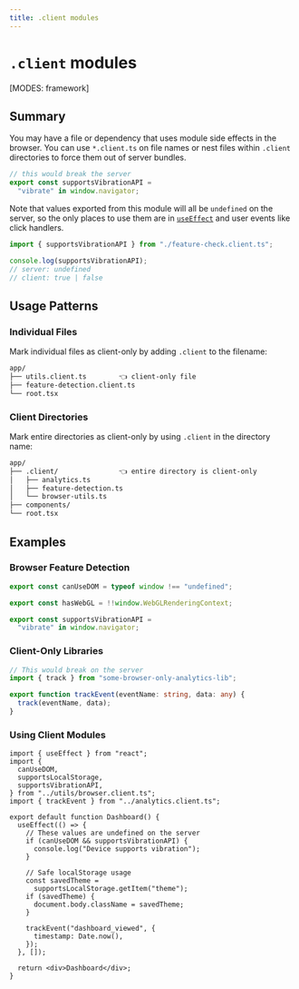 ```yaml
---
title: .client modules
---
```


# `.client` modules

[MODES: framework]

## Summary

You may have a file or dependency that uses module side effects in the browser. You can use `*.client.ts` on file names or nest files within `.client` directories to force them out of server bundles.

```ts filename=feature-check.client.ts
// this would break the server
export const supportsVibrationAPI =
  "vibrate" in window.navigator;
```

Note that values exported from this module will all be `undefined` on the server, so the only places to use them are in [`useEffect`][use_effect] and user events like click handlers.

```ts
import { supportsVibrationAPI } from "./feature-check.client.ts";

console.log(supportsVibrationAPI);
// server: undefined
// client: true | false
```

## Usage Patterns

### Individual Files

Mark individual files as client-only by adding `.client` to the filename:

```txt
app/
├── utils.client.ts        👈 client-only file
├── feature-detection.client.ts
└── root.tsx
```

### Client Directories

Mark entire directories as client-only by using `.client` in the directory name:

```txt
app/
├── .client/               👈 entire directory is client-only
│   ├── analytics.ts
│   ├── feature-detection.ts
│   └── browser-utils.ts
├── components/
└── root.tsx
```

## Examples

### Browser Feature Detection

```ts filename=app/utils/browser.client.ts
export const canUseDOM = typeof window !== "undefined";

export const hasWebGL = !!window.WebGLRenderingContext;

export const supportsVibrationAPI =
  "vibrate" in window.navigator;
```

### Client-Only Libraries

```ts filename=app/analytics.client.ts
// This would break on the server
import { track } from "some-browser-only-analytics-lib";

export function trackEvent(eventName: string, data: any) {
  track(eventName, data);
}
```

### Using Client Modules

```tsx filename=app/routes/dashboard.tsx
import { useEffect } from "react";
import {
  canUseDOM,
  supportsLocalStorage,
  supportsVibrationAPI,
} from "../utils/browser.client.ts";
import { trackEvent } from "../analytics.client.ts";

export default function Dashboard() {
  useEffect(() => {
    // These values are undefined on the server
    if (canUseDOM && supportsVibrationAPI) {
      console.log("Device supports vibration");
    }

    // Safe localStorage usage
    const savedTheme =
      supportsLocalStorage.getItem("theme");
    if (savedTheme) {
      document.body.className = savedTheme;
    }

    trackEvent("dashboard_viewed", {
      timestamp: Date.now(),
    });
  }, []);

  return <div>Dashboard</div>;
}
```

[use_effect]: https://react.dev/reference/react/useEffect
